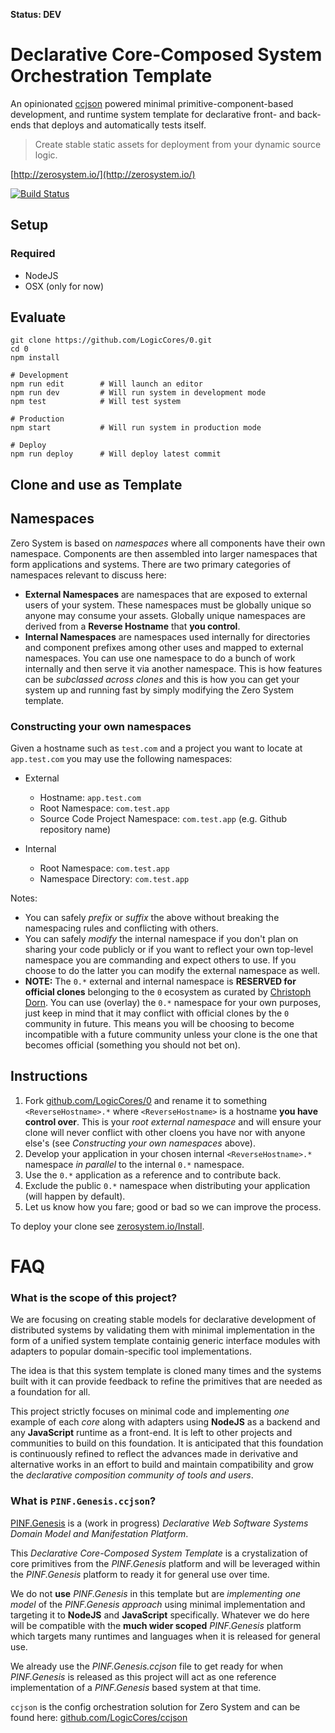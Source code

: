 **Status: DEV**

Declarative Core-Composed System Orchestration Template
=======================================================

An opinionated [ccjson](https://github.com/LogicCores/ccjson) powered minimal primitive-component-based development, and runtime system template for declarative front- and back-ends that deploys and automatically tests itself.

> Create stable static assets for deployment from your dynamic source logic.

[http://zerosystem.io/](http://zerosystem.io/)

[![Build Status](https://travis-ci.org/LogicCores/0.svg)](https://travis-ci.org/LogicCores/0)


Setup
-----

### Required

  * NodeJS
  * OSX (only for now)


Evaluate
--------

	git clone https://github.com/LogicCores/0.git
	cd 0
	npm install

	# Development
	npm run edit        # Will launch an editor
	npm run dev         # Will run system in development mode
	npm test            # Will test system

	# Production
	npm start           # Will run system in production mode

	# Deploy
	npm run deploy      # Will deploy latest commit


Clone and use as Template
-------------------------

## Namespaces

Zero System is based on *namespaces* where all components have their own namespace. Components are then assembled into larger namespaces that form applications and systems. There are two primary categories of namespaces relevant to discuss here:

  * **External Namespaces** are namespaces that are exposed to external users of your system. These namespaces must be globally unique so anyone may consume your assets. Globally unique namespaces are derived from a **Reverse Hostname** that **you control**.
  * **Internal Namespaces** are namespaces used internally for directories and component prefixes among other uses and mapped to external namespaces. You can use one namespace to do a bunch of work internally and then serve it via another namespace. This is how features can be *subclassed across clones* and this is how you can get your system up and running fast by simply modifying the Zero System template.

### Constructing your own namespaces

Given a hostname such as `test.com` and a project you want to locate at `app.test.com` you may use the following namespaces:

  * External
    * Hostname: `app.test.com`
    * Root Namespace: `com.test.app`
    * Source Code Project Namespace: `com.test.app` (e.g. Github repository name)

  * Internal
    * Root Namespace: `com.test.app`
    * Namespace Directory: `com.test.app`

Notes:

  * You can safely *prefix* or *suffix* the above without breaking the namespacing rules and conflicting with others.
  * You can safely *modify* the internal namespace if you don't plan on sharing your code publicly or if you want to reflect your own top-level namespace you are commanding and expect others to use. If you choose to do the latter you can modify the external namespace as well.
  * **NOTE:** The `0.*` external and internal namespace is **RESERVED for official clones** belonging to the `0` ecosystem as curated by [Christoph Dorn](http://christophdorn.com/). You can use (overlay) the `0.*` namespace for your own purposes, just keep in mind that it may conflict with official clones by the `0` community in future. This means you will be choosing to become incompatible with a future community unless your clone is the one that becomes official (something you should not bet on).

## Instructions

  1. Fork [github.com/LogicCores/0](https://github.com/LogicCores/0.git) and rename it to something `<ReverseHostname>.*` where `<ReverseHostname>` is a hostname **you have control over**. This is your *root external namespace* and will ensure your clone will never conflict with other cloens you have nor with anyone else's (see *Constructing your own namespaces* above).
  2. Develop your application in your chosen internal `<ReverseHostname>.*` namespace *in parallel* to the internal `0.*` namespace.
  3. Use the `0.*` application as a reference and to contribute back.
  4. Exclude the public `0.*` namespace when distributing your application (will happen by default).
  5. Let us know how you fare; good or bad so we can improve the process.

To deploy your clone see [zerosystem.io/Install](http://zerosystem.io/Install).


FAQ
===

### What is the scope of this project?

We are focusing on creating stable models for declarative development of distributed systems by validating them with minimal implementation in the form of a unified system template containig generic interface modules with adapters to popular domain-specific tool implementations.

The idea is that this system template is cloned many times and the systems built with it can provide feedback to refine the primitives that are needed as a foundation for all.

This project strictly focuses on minimal code and implementing *one* example of each *core* along with adapters using **NodeJS** as a backend and any **JavaScript** runtime as a front-end. It is left to other projects and communities to build on this foundation. It is anticipated that this foundation is continuously refined to reflect the advances made in derivative and alternative works in an effort to build and maintain compatibility and grow the *declarative composition community of tools and users*.

### What is `PINF.Genesis.ccjson`?

[PINF.Genesis](https://github.com/pinf/genesis.pinf.org) is a (work in progress) *Declarative Web Software Systems Domain Model and Manifestation Platform*.

This *Declarative Core-Composed System Template* is a crystalization of core primitives from the *PINF.Genesis* platform and will be leveraged within the *PINF.Genesis* platform to ready it for general use over time.

We do not **use** *PINF.Genesis* in this template but are *implementing one model* of the *PINF.Genesis approach* using minimal implementation and targeting it to **NodeJS** and **JavaScript** specifically. Whatever we do here will be compatible with the **much wider scoped** *PINF.Genesis* platform which targets many runtimes and languages when it is released for general use.

We already use the *PINF.Genesis.ccjson* file to get ready for when *PINF.Genesis* is released as this project will act as one reference implementation of a *PINF.Genesis* based system at that time.

`ccjson` is the config orchestration solution for Zero System and can be found here: [github.com/LogicCores/ccjson](https://github.com/LogicCores/ccjson)

